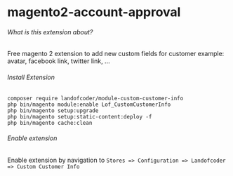 # magento2-account-approval
###### What is this extension about?
Free magento 2 extension to add new custom fields for customer example: avatar, facebook link, twitter link,  ...


###### Install Extension
```
composer require landofcoder/module-custom-customer-info
php bin/magento module:enable Lof_CustomCustomerInfo
php bin/magento setup:upgrade
php bin/magento setup:static-content:deploy -f
php bin/magento cache:clean
```

###### Enable extension
Enable extension by navigation to ```Stores => Configuration => Landofcoder => Custom Customer Info```
